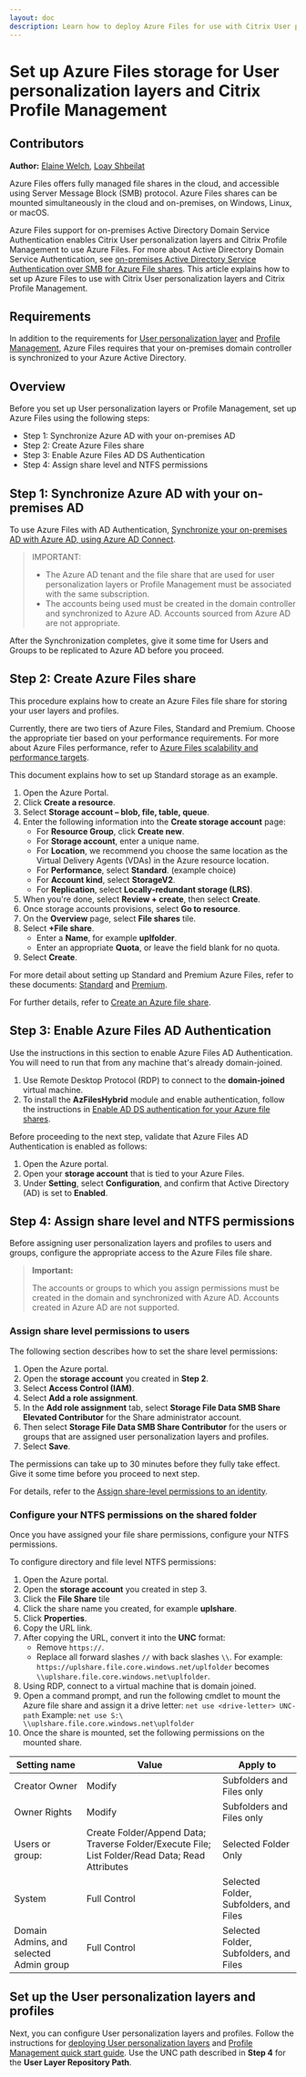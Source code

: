 ```yaml
---
layout: doc
description: Learn how to deploy Azure Files for use with Citrix User personalization layers and Citrix Profile Management.
---
```

# Set up Azure Files storage for User personalization layers and Citrix Profile Management

## Contributors

**Author:** [Elaine Welch](mailto:Elaine.Welch@citrix.com), [Loay Shbeilat](mailto:loay.shbeilat@citrix.com)

Azure Files offers fully managed file shares in the cloud, and accessible using Server Message Block (SMB) protocol. Azure Files shares can be mounted simultaneously in the cloud and on-premises, on Windows, Linux, or macOS.

Azure Files support for on-premises Active Directory Domain Service Authentication enables Citrix User personalization layers and Citrix Profile Management to use Azure Files. For more about Active Directory Domain Service Authentication, see [on-premises Active Directory Service Authentication over SMB for Azure File shares](https://docs.microsoft.com/en-us/azure/storage/files/storage-files-identity-auth-active-directory-enable). This article explains how to set up Azure Files to use with Citrix User personalization layers and Citrix Profile Management.

## Requirements

In addition to the requirements for [User personalization layer](/en-us/citrix-virtual-apps-desktops/install-configure/user-personalization-layer.html) and [Profile Management](/en-us/profile-management/current-release/system-requirements.html), Azure Files requires that your on-premises domain controller is synchronized to your Azure Active Directory.

## Overview

Before you set up User personalization layers or Profile Management, set up Azure Files using the following steps:

-  Step 1: Synchronize Azure AD with your on-premises AD
-  Step 2: Create Azure Files share
-  Step 3: Enable Azure Files AD DS Authentication
-  Step 4: Assign share level and NTFS permissions

## Step 1: Synchronize Azure AD with your on-premises AD

To use Azure Files with AD Authentication, [Synchronize your on-premises AD with Azure AD, using Azure AD Connect](https://docs.microsoft.com/en-us/azure/active-directory/hybrid/how-to-connect-install-roadmap).

>IMPORTANT:
>
>-  The Azure AD tenant and the file share that are used for user personalization layers or Profile Management must be associated with the same subscription.
>-  The accounts being used must be created in the domain controller and synchronized to Azure AD. Accounts sourced from Azure AD are not appropriate.

After the Synchronization completes, give it some time for Users and Groups to be replicated to Azure AD before you proceed.

## Step 2: Create Azure Files share

This procedure explains how to create an Azure Files file share for storing your user layers and profiles.

Currently, there are two tiers of Azure Files, Standard and Premium. Choose the appropriate tier based on your performance requirements. For more about Azure Files performance, refer to [Azure Files scalability and performance targets](https://docs.microsoft.com/en-us/azure/storage/files/storage-files-scale-targets#file-share-and-file-scale-targets).

This document explains how to set up Standard storage as an example.

1.  Open the Azure Portal.
1.  Click **Create a resource**.
1.  Select **Storage account – blob, file, table, queue**.
1.  Enter the following information into the **Create storage account** page:
    -  For **Resource Group**, click **Create new**.
    -  For **Storage account**, enter a unique name.
    -  For **Location**, we recommend you choose the same location as the Virtual Delivery Agents (VDAs) in the Azure resource location.
    -  For **Performance**, select **Standard**. (example choice)
    -  For **Account kind**, select **StorageV2**.
    -  For **Replication**, select **Locally-redundant storage (LRS)**.
1.  When you're done, select **Review + create**, then select **Create**.
1.  Once storage accounts provisions, select **Go to resource**.
1.  On the **Overview** page, select **File shares** tile.
1.  Select **+File share**.
    -  Enter a **Name**, for example **uplfolder**.
    -  Enter an appropriate **Quota**, or leave the field blank for no quota.
1.  Select **Create**.

For more detail about setting up Standard and Premium Azure Files, refer to these documents:
[Standard](https://docs.microsoft.com/en-us/azure/storage/files/storage-files-how-to-create-large-file-share?tabs=azure-portal)
 and [Premium](https://docs.microsoft.com/en-us/azure/storage/files/storage-how-to-create-premium-fileshare).

For further details, refer to [Create an Azure file share](https://docs.microsoft.com/en-us/azure/storage/files/storage-how-to-create-file-share?tabs=azure-portal).

## Step 3: Enable Azure Files AD Authentication

Use the instructions in this section to enable Azure Files AD Authentication. You will need to run that from any machine that's already domain-joined.

1.  Use Remote Desktop Protocol (RDP) to connect to the **domain-joined** virtual machine.
1.  To install the **AzFilesHybrid** module and enable authentication, follow the instructions in [Enable AD DS authentication for your Azure file shares](https://docs.microsoft.com/en-us/azure/storage/files/storage-files-identity-ad-ds-enable).

Before proceeding to the next step, validate that Azure Files AD Authentication is enabled as follows:

1.  Open the Azure portal.
1.  Open your **storage account** that is tied to your Azure Files.
1.  Under **Setting**, select **Configuration**, and confirm that Active Directory (AD) is set to **Enabled**.

## Step 4: Assign share level and NTFS permissions

Before assigning user personalization layers and profiles to users and groups, configure the appropriate access to the Azure Files file share.

>**Important:**
>
>The accounts or groups to which you assign permissions must be created in the domain and synchronized with Azure AD. Accounts created in Azure AD are not supported.

### Assign share level permissions to users

The following section describes how to set the share level permissions:

1.  Open the Azure portal.
1.  Open the **storage account** you created in **Step 2**.
1.  Select **Access Control (IAM)**.
1.  Select **Add a role assignment**.
1.  In the **Add role assignment** tab, select **Storage File Data SMB Share Elevated Contributor** for the Share administrator account.
1.  Then select **Storage File Data SMB Share Contributor** for the users or groups that are assigned user personalization layers and profiles.
1.  Select **Save**.

The permissions can take up to 30 minutes before they fully take effect. Give it some time before you proceed to next step.

For details, refer to the [Assign share-level permissions to an identity](https://docs.microsoft.com/en-us/azure/storage/files/storage-files-identity-ad-ds-assign-permissions).

### Configure your NTFS permissions on the shared folder

Once you have assigned your file share permissions, configure your NTFS permissions.

To configure directory and file level NTFS permissions:

1.  Open the Azure portal.
1.  Open the **storage account** you created in step 3.
1.  Click the **File Share** tile
1.  Click the share name you created, for example **uplshare**.
1.  Click **Properties**.
1.  Copy the URL link.
1.  After copying the URL, convert it into the **UNC** format:
    -  Remove `https://`.
    -  Replace all forward slashes `//` with back slashes `\\`. For example:  
      `https://uplshare.file.core.windows.net/uplfolder` becomes `\\uplshare.file.core.windows.net\uplfolder`.
1.  Using RDP, connect to a virtual machine that is domain joined.
1.  Open a command prompt, and run the following cmdlet to mount the Azure file share and assign it a drive letter:
    `net use <drive-letter> UNC-path`
    Example: `net use S:\ \\uplshare.file.core.windows.net\uplfolder`
1.  Once the share is mounted, set the following permissions on the mounted share.

| Setting name | Value | Apply to |
|---|---|---|
| Creator Owner|Modify | Subfolders and Files only |
| Owner Rights | Modify | Subfolders and Files only |
| Users or group: | Create Folder/Append Data; Traverse Folder/Execute File; List Folder/Read Data; Read Attributes | Selected Folder Only |
| System | Full Control | Selected Folder, Subfolders, and Files |
| Domain Admins, and selected Admin group | Full Control | Selected Folder, Subfolders, and Files |

## Set up the User personalization layers and profiles

Next, you can configure User personalization layers and profiles. Follow the instructions for [deploying User personalization layers](/en-us/citrix-virtual-apps-desktops/install-configure/user-personalization-layer.html) and [Profile Management quick start guide](/en-us/profile-management/current-release/quick-start-guide.html). Use the UNC path described in **Step 4** for the **User Layer Repository Path**.
